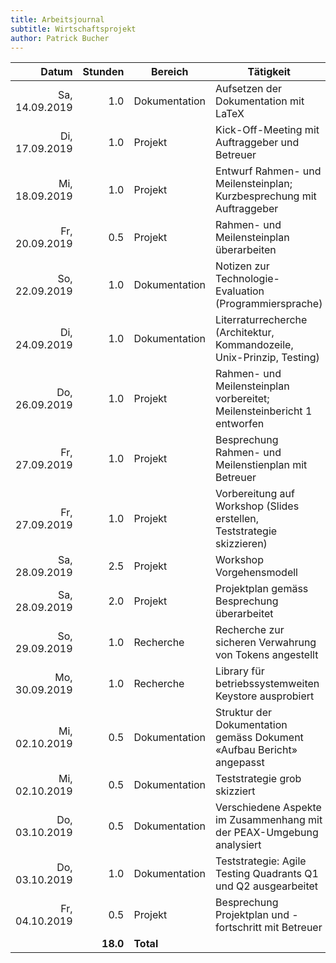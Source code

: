 ```yaml
---
title: Arbeitsjournal
subtitle: Wirtschaftsprojekt
author: Patrick Bucher
---
```


|          Datum |  Stunden | Bereich       | Tätigkeit                                                               |
|---------------:|---------:|---------------|-------------------------------------------------------------------------|
| Sa, 14.09.2019 |      1.0 | Dokumentation | Aufsetzen der Dokumentation mit LaTeX                                   |
| Di, 17.09.2019 |      1.0 | Projekt       | Kick-Off-Meeting mit Auftraggeber und Betreuer                          |
| Mi, 18.09.2019 |      1.0 | Projekt       | Entwurf Rahmen- und Meilensteinplan; Kurzbesprechung mit Auftraggeber   |
| Fr, 20.09.2019 |      0.5 | Projekt       | Rahmen- und Meilensteinplan überarbeiten                                |
| So, 22.09.2019 |      1.0 | Dokumentation | Notizen zur Technologie-Evaluation (Programmiersprache)                 |
| Di, 24.09.2019 |      1.0 | Dokumentation | Literraturrecherche (Architektur, Kommandozeile, Unix-Prinzip, Testing) |
| Do, 26.09.2019 |      1.0 | Projekt       | Rahmen- und Meilensteinplan vorbereitet; Meilensteinbericht 1 entworfen |
| Fr, 27.09.2019 |      1.0 | Projekt       | Besprechung Rahmen- und Meilenstienplan mit Betreuer                    |
| Fr, 27.09.2019 |      1.0 | Projekt       | Vorbereitung auf Workshop (Slides erstellen, Teststrategie skizzieren)  |
| Sa, 28.09.2019 |      2.5 | Projekt       | Workshop Vorgehensmodell                                                |
| Sa, 28.09.2019 |      2.0 | Projekt       | Projektplan gemäss Besprechung überarbeitet                             |
| So, 29.09.2019 |      1.0 | Recherche     | Recherche zur sicheren Verwahrung von Tokens angestellt                 |
| Mo, 30.09.2019 |      1.0 | Recherche     | Library für betriebssystemweiten Keystore ausprobiert                   |
| Mi, 02.10.2019 |      0.5 | Dokumentation | Struktur der Dokumentation gemäss Dokument «Aufbau Bericht» angepasst   |
| Mi, 02.10.2019 |      0.5 | Dokumentation | Teststrategie grob skizziert                                            |
| Do, 03.10.2019 |      0.5 | Dokumentation | Verschiedene Aspekte im Zusammenhang mit der PEAX-Umgebung analysiert   |
| Do, 03.10.2019 |      1.0 | Dokumentation | Teststrategie: Agile Testing Quadrants Q1 und Q2 ausgearbeitet          |
| Fr, 04.10.2019 |      0.5 | Projekt       | Besprechung Projektplan und -fortschritt mit Betreuer                   |
|                | **18.0** | **Total**     |                                                                         |
